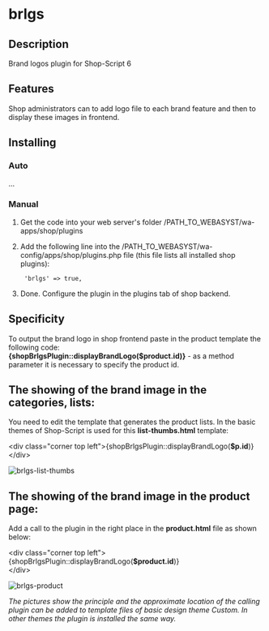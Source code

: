 # brlgs

## Description
Brand logos plugin for Shop-Script 6

## Features
Shop administrators can to add logo file to each brand feature and then to display these images in frontend.

## Installing
### Auto
...

### Manual
1. Get the code into your web server's folder /PATH_TO_WEBASYST/wa-apps/shop/plugins

2. Add the following line into the /PATH_TO_WEBASYST/wa-config/apps/shop/plugins.php file (this file lists all installed shop plugins):

		'brlgs' => true,

3. Done. Configure the plugin in the plugins tab of shop backend.

## Specificity
To output the brand logo in shop frontend paste in the product template the following code:  
**{shopBrlgsPlugin::displayBrandLogo($product.id)}** - as a method parameter it is necessary to specify the product id.

## The showing of the brand image in the categories, lists:
You need to edit the template that generates the product lists. In the basic themes of Shop-Script is used for this **list-thumbs.html** template:

&lt;div class="corner top left"&gt;{shopBrlgsPlugin::displayBrandLogo(**$p.id**)}&lt;/div&gt;

![brlgs-list-thumbs](https://www.webasyst.com/wa-data/public/baza/products/img/21/1721/5440.970.png)

## The showing of the brand image in the product page:
Add a call to the plugin in the right place in the **product.html** file as shown below:

&lt;div class="corner top left"&gt;  
{shopBrlgsPlugin::displayBrandLogo(**$product.id**)}  
&lt;/div&gt;

![brlgs-product](https://www.webasyst.com/wa-data/public/baza/products/img/21/1721/5441.970.png)

*The pictures show the principle and the approximate location of the calling plugin can be added to template files of basic design theme Custom. In other themes the plugin is installed the same way.*